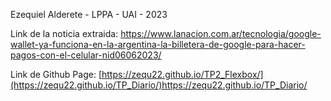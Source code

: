 Ezequiel Alderete - LPPA - UAI - 2023

Link de la noticia extraida:
https://www.lanacion.com.ar/tecnologia/google-wallet-ya-funciona-en-la-argentina-la-billetera-de-google-para-hacer-pagos-con-el-celular-nid06062023/

Link de Github Page:
[https://zequ22.github.io/TP2_Flexbox/](https://zequ22.github.io/TP_Diario/)https://zequ22.github.io/TP_Diario/

